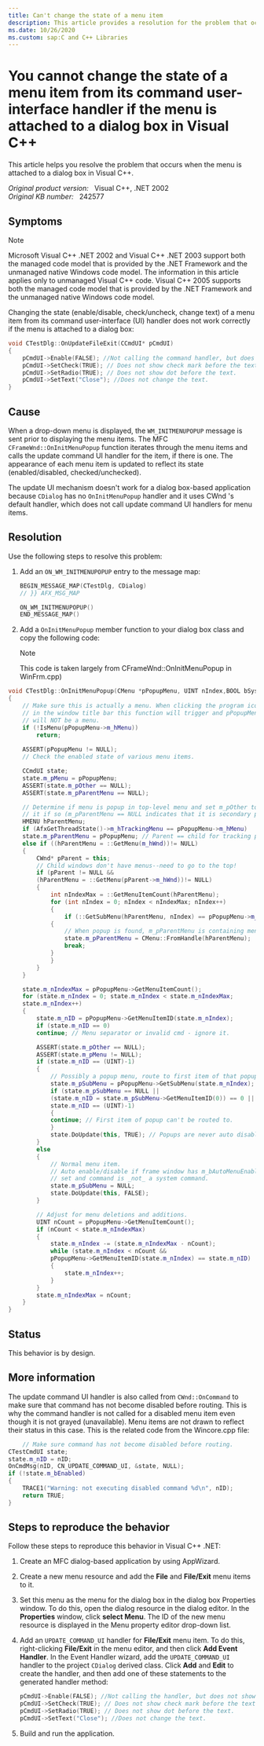 ```yaml
---
title: Can't change the state of a menu item
description: This article provides a resolution for the problem that occurs when the menu is attached to a dialog box in Visual C++.
ms.date: 10/26/2020
ms.custom: sap:C and C++ Libraries
---
```

# You cannot change the state of a menu item from its command user-interface handler if the menu is attached to a dialog box in Visual C++

This article helps you resolve the problem that occurs when the menu is attached to a dialog box in Visual C++.

_Original product version:_ &nbsp; Visual C++, .NET 2002  
_Original KB number:_ &nbsp; 242577

## Symptoms

> [!NOTE]
> Microsoft Visual C++ .NET 2002 and Visual C++ .NET 2003 support both the managed code model that is provided by the .NET Framework and the unmanaged native Windows code model. The information in this article applies only to unmanaged Visual C++ code. Visual C++ 2005 supports both the managed code model that is provided by the .NET Framework and the unmanaged native Windows code model.

Changing the state (enable/disable, check/uncheck, change text) of a menu item from its command user-interface (UI) handler does not work correctly if the menu is attached to a dialog box:

```cpp
void CTestDlg::OnUpdateFileExit(CCmdUI* pCmdUI)
{
    pCmdUI->Enable(FALSE); //Not calling the command handler, but does not show as disabled.
    pCmdUI->SetCheck(TRUE); // Does not show check mark before the text.
    pCmdUI->SetRadio(TRUE); // Does not show dot before the text.
    pCmdUI->SetText("Close"); //Does not change the text.
}
```

## Cause

When a drop-down menu is displayed, the `WM_INITMENUPOPUP` message is sent prior to displaying the menu items. The MFC `CFrameWnd::OnInitMenuPopup` function iterates through the menu items and calls the update command UI handler for the item, if there is one. The appearance of each menu item is updated to reflect its state (enabled/disabled, checked/unchecked).

The update UI mechanism doesn't work for a dialog box-based application because `CDialog` has no `OnInitMenuPopup` handler and it uses CWnd 's default handler, which does not call update command UI handlers for menu items.

## Resolution

Use the following steps to resolve this problem:

1. Add an `ON_WM_INITMENUPOPUP` entry to the message map:

    ```cpp
    BEGIN_MESSAGE_MAP(CTestDlg, CDialog)
    // }} AFX_MSG_MAP

    ON_WM_INITMENUPOPUP()
    END_MESSAGE_MAP()
    ```

2. Add a `OnInitMenuPopup` member function to your dialog box class and copy the following code:

    > [!NOTE]
    > This code is taken largely from CFrameWnd::OnInitMenuPopup in WinFrm.cpp)

```cpp
void CTestDlg::OnInitMenuPopup(CMenu *pPopupMenu, UINT nIndex,BOOL bSysMenu)
{
    // Make sure this is actually a menu. When clicking the program icon
    // in the window title bar this function will trigger and pPopupMenu 
    // will NOT be a menu.
    if (!IsMenu(pPopupMenu->m_hMenu))
		return;
        
    ASSERT(pPopupMenu != NULL);
    // Check the enabled state of various menu items.

    CCmdUI state;
    state.m_pMenu = pPopupMenu;
    ASSERT(state.m_pOther == NULL);
    ASSERT(state.m_pParentMenu == NULL);

    // Determine if menu is popup in top-level menu and set m_pOther to
    // it if so (m_pParentMenu == NULL indicates that it is secondary popup).
    HMENU hParentMenu;
    if (AfxGetThreadState()->m_hTrackingMenu == pPopupMenu->m_hMenu)
    state.m_pParentMenu = pPopupMenu; // Parent == child for tracking popup.
    else if ((hParentMenu = ::GetMenu(m_hWnd))!= NULL)
    {
        CWnd* pParent = this;
        // Child windows don't have menus--need to go to the top!
        if (pParent != NULL &&
        (hParentMenu = ::GetMenu(pParent->m_hWnd))!= NULL)
        {
            int nIndexMax = ::GetMenuItemCount(hParentMenu);
            for (int nIndex = 0; nIndex < nIndexMax; nIndex++)
            {
                if (::GetSubMenu(hParentMenu, nIndex) == pPopupMenu->m_hMenu)
            {
                // When popup is found, m_pParentMenu is containing menu.
                state.m_pParentMenu = CMenu::FromHandle(hParentMenu);
                break;
            }
            }
        }
    }

    state.m_nIndexMax = pPopupMenu->GetMenuItemCount();
    for (state.m_nIndex = 0; state.m_nIndex < state.m_nIndexMax;
    state.m_nIndex++)
    {
        state.m_nID = pPopupMenu->GetMenuItemID(state.m_nIndex);
        if (state.m_nID == 0)
        continue; // Menu separator or invalid cmd - ignore it.

        ASSERT(state.m_pOther == NULL);
        ASSERT(state.m_pMenu != NULL);
        if (state.m_nID == (UINT)-1)
        {
            // Possibly a popup menu, route to first item of that popup.
            state.m_pSubMenu = pPopupMenu->GetSubMenu(state.m_nIndex);
            if (state.m_pSubMenu == NULL ||
            (state.m_nID = state.m_pSubMenu->GetMenuItemID(0)) == 0 ||
            state.m_nID == (UINT)-1)
            {
            continue; // First item of popup can't be routed to.
            }
            state.DoUpdate(this, TRUE); // Popups are never auto disabled.
        }
        else
        {
            // Normal menu item.
            // Auto enable/disable if frame window has m_bAutoMenuEnable
            // set and command is _not_ a system command.
            state.m_pSubMenu = NULL;
            state.DoUpdate(this, FALSE);
        }

        // Adjust for menu deletions and additions.
        UINT nCount = pPopupMenu->GetMenuItemCount();
        if (nCount < state.m_nIndexMax)
        {
            state.m_nIndex -= (state.m_nIndexMax - nCount);
            while (state.m_nIndex < nCount &&
            pPopupMenu->GetMenuItemID(state.m_nIndex) == state.m_nID)
            {
                state.m_nIndex++;
            }
        }
        state.m_nIndexMax = nCount;
    }
}
```

## Status

This behavior is by design.

## More information

The update command UI handler is also called from `CWnd::OnCommand` to make sure that command has not become disabled before routing. This is why the command handler is not called for a disabled menu item even though it is not grayed (unavailable). Menu items are not drawn to reflect their status in this case. This is the related code from the Wincore.cpp file:

```cpp
    // Make sure command has not become disabled before routing.
CTestCmdUI state;
state.m_nID = nID;
OnCmdMsg(nID, CN_UPDATE_COMMAND_UI, &state, NULL);
if (!state.m_bEnabled)
{
    TRACE1("Warning: not executing disabled command %d\n", nID);
    return TRUE;
}
```

## Steps to reproduce the behavior

Follow these steps to reproduce this behavior in Visual C++ .NET:

1. Create an MFC dialog-based application by using AppWizard.
2. Create a new menu resource and add the **File** and **File/Exit** menu items to it.
3. Set this menu as the menu for the dialog box in the dialog box Properties window. To do this, open the dialog resource in the dialog editor. In the **Properties** window, click **select Menu**. The ID of the new menu resource is displayed in the Menu property editor drop-down list.
4. Add an `UPDATE_COMMAND_UI` handler for **File/Exit** menu item. To do this, right-clicking **File/Exit** in the menu editor, and then click **Add Event Handler**. In the Event Handler wizard, add the `UPDATE_COMMAND_UI` handler to the project `CDialog` derived class. Click **Add** and **Edit** to create the handler, and then add one of these statements to the generated handler method:

    ```cpp
    pCmdUI->Enable(FALSE); //Not calling the handler, but does not show as disabled
    pCmdUI->SetCheck(TRUE); // Does not show check mark before the text.
    pCmdUI->SetRadio(TRUE); // Does not show dot before the text.
    pCmdUI->SetText("Close"); //Does not change the text.
    ```

5. Build and run the application.
